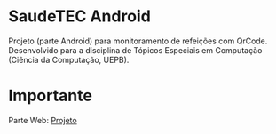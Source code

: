 # SaudeTEC Android
Projeto (parte Android) para monitoramento de refeições com QrCode. Desenvolvido para a disciplina de Tópicos Especiais em Computação (Ciência da Computação, UEPB).

# Importante

Parte Web: [Projeto](https://github.com/andre-marques/UsuarioAPI)
